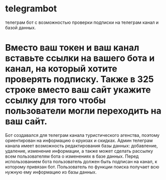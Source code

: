 # telegrambot
телеграм бот с возможностью проверки подписки на телеграм канал и базой данных.
# Вместо ваш токен и ваш канал вставьте ссылки на вашего бота и канал, на который хотите проверять подписку. Также в 325 строке вместо ваш сайт укажите ссылку для того чтобы пользователи могли переходить на ваш сайт.
Бот создавался для телеграм канала туристического агенства, поэтому ориентирован на информацию о круизах и скидках.
Админ телеграм канала имеет возможность редактирования базы данных: добавление, удаление, изменение информации, а также может сделать рассылку всем пользователям бота о изменениях в базе данных.
Перед использованием бота пользователь должен быть подписан на канал, к которому привязан бот.
Пользователь по функции поиска получает всю нужную ему информацию из базы данных.
